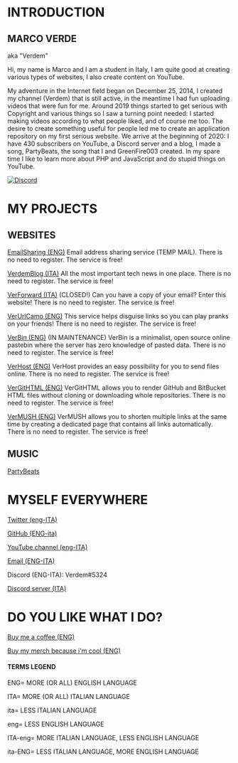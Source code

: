 # INTRODUCTION

## MARCO VERDE

aka "Verdem"

Hi, my name is Marco and I am a student in Italy, I am quite good at creating various types of websites, I also create content on YouTube.  

My adventure in the Internet field began on December 25, 2014, I created my channel (Verdem) that is still active, in the meantime I had fun uploading videos that were fun for me. Around 2019 things started to get serious with Copyright and various things so I saw a turning point needed: I started making videos according to what people liked, and of course me too. The desire to create something useful for people led me to create an application repository on my first serious website. We arrive at the beginning of 2020: I have 430 subscribers on YouTube, a Discord server and a blog, I made a song, PartyBeats, the song that I and GreenFire003 created. In my spare time I like to learn more about PHP and JavaScript and do stupid things on YouTube.

[![Discord](https://discord.c99.nl/widget/theme-1/328151909837832193.png)](https://github.com/Verdem-crypto/me/blob/master/bio.md#myself-everywhere)

# MY PROJECTS

## WEBSITES

[EmailSharing (ENG)](http://emailsharing.blogspot.com/)
Email address sharing service (TEMP MAIL). There is no need to register. The service is free!

[VerdemBlog (ITA)](http://verdemblog.blogspot.com/)
All the most important tech news in one place. There is no need to register. The service is free!

[VerForward (ITA)](http://verforward.blogspot.com/) (CLOSED!)
Can you have a copy of your email? Enter this website! There is no need to register. The service is free!

[VerUrlCamo (ENG)](http://verurlcamo.blogspot.com/)
This service helps disguise links so you can play pranks on your friends! There is no need to register. The service is free!

[VerBin (ENG)](http://verdemtv.page.link/verbin/) (IN MAINTENANCE)
VerBin is a minimalist, open source online pastebin where the server has zero knowledge of pasted data. There is no need to register. The service is free!

[VerHost (ENG)](http://verdemtv.page.link/verhost/)
VerHost provides an easy possibility for you to send files online. There is no need to register. The service is free!

[VerGitHTML (ENG)](http://verdemtv.page.link/vergithtml)
VerGitHTML allows you to render GitHub and BitBucket HTML files without cloning or downloading whole repositories. There is no need to register. The service is free!

[VerMUSH (ENG)](http://verdemtv.page.link/vermush) 
VerMUSH allows you to shorten multiple links at the same time by creating a dedicated page that contains all links automatically. There is no need to register. The service is free!

## MUSIC

[PartyBeats](http://youtu.be/A4_2Zb_kr04)

# MYSELF EVERYWHERE

[Twitter (eng-ITA)](http://twitter.com/verdemchannel)

[GitHub (ENG-ita)](http://github.com/Verdem-crypto)

[YouTube channel (eng-ITA)](http://www.youtube.com/Verdem)

[Email (ENG-ITA)](mailto:verdemcontact@gmail.com)

Discord (ENG-ITA): Verdem#5324

[Discord server (ITA)](http://discord.gg/MQPfYh4)

# DO YOU LIKE WHAT I DO?

[Buy me a coffee (ENG)](http://www.buymeacoffee.com/Verdem)

[Buy my merch because i'm cool (ENG)](http://teespring.com/stores/verdem)

#### TERMS LEGEND

ENG= MORE (OR ALL) ENGLISH LANGUAGE

ITA= MORE (OR ALL) ITALIAN LANGUAGE

ita= LESS ITALIAN LANGUAGE

eng= LESS ENGLISH LANGUAGE

ITA-eng= MORE ITALIAN LANGUAGE, LESS ENGLISH LANGUAGE

ita-ENG= LESS ITALIAN LANGUAGE, MORE ENGLISH LANGUAGE


